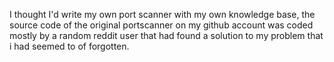 I thought I'd write my own port scanner with my own knowledge base, the source code of the original portscanner on my github account was coded mostly by a random reddit user that had found a solution to my problem that i had seemed to of forgotten. 

